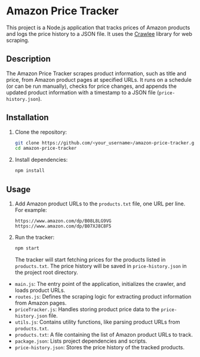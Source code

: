 # Amazon Price Tracker

This project is a Node.js application that tracks prices of Amazon products and logs the price history to a JSON file. It uses the [Crawlee](https://crawlee.dev/) library for web scraping.

## Description

The Amazon Price Tracker scrapes product information, such as title and price, from Amazon product pages at specified URLs. It runs on a schedule (or can be run manually), checks for price changes, and appends the updated product information with a timestamp to a JSON file (`price-history.json`).

## Installation

1. Clone the repository:
    ```bash
    git clone https://github.com/<your_username>/amazon-price-tracker.git
    cd amazon-price-tracker
    ```
2. Install dependencies:
    ```bash
    npm install
    ```

## Usage

1. Add Amazon product URLs to the  `products.txt`  file, one URL per line. For example:
    ```
    https://www.amazon.com/dp/B08L8LG9VG
    https://www.amazon.com/dp/B07XJ8C8F5
    ```
2. Run the tracker:
    ```bash
    npm start
    ```
    The tracker will start fetching prices for the products listed in  `products.txt`. The price history will be saved in  `price-history.json`  in the project root directory.


*   `main.js`:  The entry point of the application, initializes the crawler, and loads product URLs.
*   `routes.js`:  Defines the scraping logic for extracting product information from Amazon pages.
*   `priceTracker.js`:  Handles storing product price data to the `price-history.json` file.
*   `utils.js`:  Contains utility functions, like parsing product URLs from `products.txt`.
*   `products.txt`:  A file containing the list of Amazon product URLs to track.
*   `package.json`:  Lists project dependencies and scripts.
*   `price-history.json`:  Stores the price history of the tracked products.
